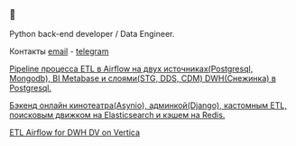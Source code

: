 ### 👋
Python back-end developer / Data Engineer.

Контакты [email](mailto:mail@iragim.ru) - [telegram](https://t.me/abdurahim_dag)

<a href="https://github.com/abdurahim-dag/de-project-4/blob/main/solution.md">Pipeline процесса ETL в Airflow на двух источниках(Postgresql, Mongodb), BI Metabase и слоями(STG, DDS, CDM) DWH(Снежинка) в Postgresql.</a>

<a href="https://github.com/abdurahim-dag/Async_API_sprint_2">Бэкенд онлайн кинотеатра(Asynio), админкой(Django), кастомным ETL, поисковым движком на Elasticsearch и кэшем на Redis.</a>

<a href="https://github.com/abdurahim-dag/de-project-sprint-6">ETL Airflow for DWH DV on Vertica</a>
